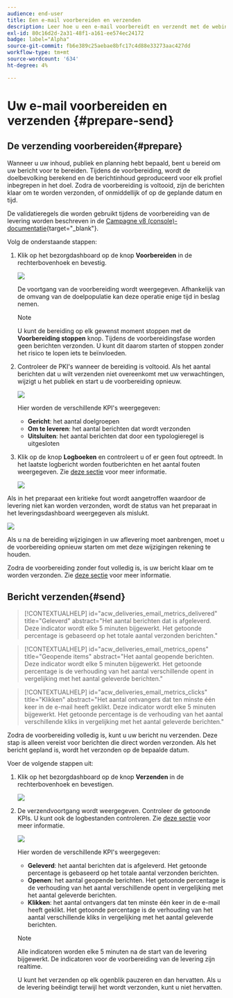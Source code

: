 ```yaml
---
audience: end-user
title: Een e-mail voorbereiden en verzenden
description: Leer hoe u een e-mail voorbereidt en verzendt met de webinterface voor campagnes
exl-id: 80c16d2d-2a31-48f1-a161-ee574ec24172
badge: label="Alpha"
source-git-commit: fb6e389c25aebae8bfc17c4d88e33273aac427dd
workflow-type: tm+mt
source-wordcount: '634'
ht-degree: 4%

---
```



# Uw e-mail voorbereiden en verzenden {#prepare-send}


<!--

	show how to prepare and send the email + the live kpis in the dashboard

like acc when preparation, target calculated then send
real time KPIs, not in AJO. similar to ACS.
exclusion logs, causes
-->

<!--
send also KPIs
-->

## De verzending voorbereiden{#prepare}

Wanneer u uw inhoud, publiek en planning hebt bepaald, bent u bereid om uw bericht voor te bereiden. Tijdens de voorbereiding, wordt de doelbevolking berekend en de berichtinhoud geproduceerd voor elk profiel inbegrepen in het doel. Zodra de voorbereiding is voltooid, zijn de berichten klaar om te worden verzonden, of onmiddellijk of op de geplande datum en tijd.

De validatieregels die worden gebruikt tijdens de voorbereiding van de levering worden beschreven in de [Campagne v8 (console)-documentatie](https://experienceleague.adobe.com/docs/campaign/campaign-v8/campaigns/send/validate/delivery-analysis.html){target="_blank"}.

Volg de onderstaande stappen:

1. Klik op het bezorgdashboard op de knop **Voorbereiden** in de rechterbovenhoek en bevestig.

   ![](assets/prepare.png)

   De voortgang van de voorbereiding wordt weergegeven. Afhankelijk van de omvang van de doelpopulatie kan deze operatie enige tijd in beslag nemen.

   >[!NOTE]
   >
   >U kunt de bereiding op elk gewenst moment stoppen met de **Voorbereiding stoppen** knop. Tijdens de voorbereidingsfase worden geen berichten verzonden. U kunt dit daarom starten of stoppen zonder het risico te lopen iets te beïnvloeden.

1. Controleer de PKI&#39;s wanneer de bereiding is voltooid. Als het aantal berichten dat u wilt verzenden niet overeenkomt met uw verwachtingen, wijzigt u het publiek en start u de voorbereiding opnieuw.

   ![](assets/prepare2.png)

   Hier worden de verschillende KPI&#39;s weergegeven:

   * **Gericht**: het aantal doelgroepen
   * **Om te leveren**: het aantal berichten dat wordt verzonden
   * **Uitsluiten**: het aantal berichten dat door een typologieregel is uitgesloten

1. Klik op de knop **Logboeken** en controleert u of er geen fout optreedt. In het laatste logbericht worden foutberichten en het aantal fouten weergegeven. Zie [deze sectie](delivery-logs.md) voor meer informatie.

   ![](assets/prepare-logs.png)

Als in het preparaat een kritieke fout wordt aangetroffen waardoor de levering niet kan worden verzonden, wordt de status van het preparaat in het leveringsdashboard weergegeven als mislukt.

![](assets/prepare-error.png)

Als u na de bereiding wijzigingen in uw aflevering moet aanbrengen, moet u de voorbereiding opnieuw starten om met deze wijzigingen rekening te houden.

Zodra de voorbereiding zonder fout volledig is, is uw bericht klaar om te worden verzonden. Zie [deze sectie](#send) voor meer informatie.

## Bericht verzenden{#send}

>[!CONTEXTUALHELP]
>id="acw_deliveries_email_metrics_delivered"
>title="Geleverd"
>abstract="Het aantal berichten dat is afgeleverd. Deze indicator wordt elke 5 minuten bijgewerkt. Het getoonde percentage is gebaseerd op het totale aantal verzonden berichten."

>[!CONTEXTUALHELP]
>id="acw_deliveries_email_metrics_opens"
>title="Geopende items"
>abstract="Het aantal geopende berichten. Deze indicator wordt elke 5 minuten bijgewerkt. Het getoonde percentage is de verhouding van het aantal verschillende opent in vergelijking met het aantal geleverde berichten."

>[!CONTEXTUALHELP]
>id="acw_deliveries_email_metrics_clicks"
>title="Klikken"
>abstract="Het aantal ontvangers dat ten minste één keer in de e-mail heeft geklikt. Deze indicator wordt elke 5 minuten bijgewerkt. Het getoonde percentage is de verhouding van het aantal verschillende kliks in vergelijking met het aantal geleverde berichten."


Zodra de voorbereiding volledig is, kunt u uw bericht nu verzenden. Deze stap is alleen vereist voor berichten die direct worden verzonden. Als het bericht gepland is, wordt het verzonden op de bepaalde datum.

Voer de volgende stappen uit:

1. Klik op het bezorgdashboard op de knop **Verzenden** in de rechterbovenhoek en bevestigen.

   ![](assets/send.png)

1. De verzendvoortgang wordt weergegeven. Controleer de getoonde KPIs. U kunt ook de logbestanden controleren. Zie [deze sectie](delivery-logs.md) voor meer informatie.

   ![](assets/send2.png)

   Hier worden de verschillende KPI&#39;s weergegeven:

   * **Geleverd**: het aantal berichten dat is afgeleverd. Het getoonde percentage is gebaseerd op het totale aantal verzonden berichten.
   * **Openen**: het aantal geopende berichten. Het getoonde percentage is de verhouding van het aantal verschillende opent in vergelijking met het aantal geleverde berichten.
   * **Klikken**: het aantal ontvangers dat ten minste één keer in de e-mail heeft geklikt. Het getoonde percentage is de verhouding van het aantal verschillende kliks in vergelijking met het aantal geleverde berichten.

   >[!NOTE]
   >
   >Alle indicatoren worden elke 5 minuten na de start van de levering bijgewerkt. De indicatoren voor de voorbereiding van de levering zijn realtime.

   U kunt het verzenden op elk ogenblik pauzeren en dan hervatten. Als u de levering beëindigt terwijl het wordt verzonden, kunt u niet hervatten.
